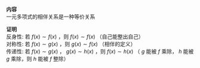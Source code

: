 **内容**    
一元多项式的相伴关系是一种等价关系    
    
**证明**    
反身性: 若 $f(x)\sim f(x)$ ，则 $f(x)\sim f(x)$ （自己能整出自己）    
对称性: 若 $f(x)\sim g(x)$ ，则 $g(x)\sim f(x)$ （相伴的定义）    
传递性: 若 $f(x)\sim g(x)$ ， $g(x)\sim h(x)$ ，则 $f(x)\sim h(x)$ （ $g$ 能被 $f$ 乘除， $h$ 能被 $g$ 乘除，则 $h$ 能被 $f$ 整除）    
